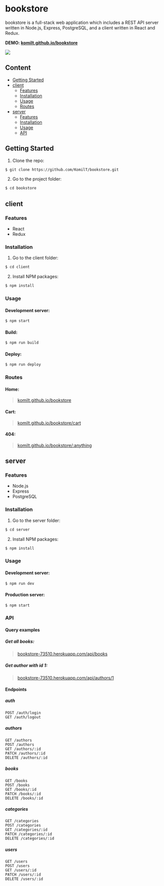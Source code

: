# bookstore

bookstore is a full-stack web application which includes a REST API server written in Node.js, Express, PostgreSQL, and a client written in React and Redux.

**DEMO: [komilt.github.io/bookstore](https://komilt.github.io/bookstore)**

![](https://user-images.githubusercontent.com/39556179/115168007-fb9ed980-a0d2-11eb-8e8a-50e1c728ffb9.png)

## Content

- [Getting Started](#getting-started)
- [client](#client)
  - [Features](#client-features)
  - [Installation](#client-installation)
  - [Usage](#client-usage)
  - [Routes](#client-routes)
- [server](#server)
  - [Features](#server-features)
  - [Installation](#server-installation)
  - [Usage](#server-usage)
  - [API](#server-api)

## <a name="getting-started"></a> Getting Started

1. Clone the repo:

```sh
$ git clone https://github.com/KomilT/bookstore.git
```

2. Go to the project folder:

```sh
$ cd bookstore
```

## <a name="client"></a> client

### <a name="client-features"></a> Features

- React
- Redux

### <a name="client-installation"></a> Installation

1. Go to the client folder:

```sh
$ cd client
```

2. Install NPM packages:

```sh
$ npm install
```

### <a name="client-usage"></a> Usage

#### Development server:

```sh
$ npm start
```

#### Build:

```sh
$ npm run build
```

#### Deploy:

```sh
$ npm run deploy
```

### <a name="client-routes"></a> Routes

#### Home:

> [komilt.github.io/bookstore](https://komilt.github.io/bookstore)

#### Cart:

> [komilt.github.io/bookstore/cart](https://komilt.github.io/bookstore/cart)

#### 404:

> [komilt.github.io/bookstore/:anything](https://komilt.github.io/bookstore/:anything)

## <a name="server"></a> server

### <a name="server-features"></a> Features

- Node.js
- Express
- PostgreSQL

### <a name="server-installation"></a> Installation

1. Go to the server folder:

```sh
$ cd server
```

2. Install NPM packages:

```sh
$ npm install
```

### <a name="server-usage"></a> Usage

#### Development server:

```sh
$ npm run dev
```

#### Production server:

```sh
$ npm start
```

### <a name="server-api"></a> API

#### Query examples

##### Get all books:

> [bookstore-73510.herokuapp.com/api/books](https://bookstore-73510.herokuapp.com/api/books)

##### Get author with id 1:

> [bookstore-73510.herokuapp.com/api/authors/1](https://bookstore-73510.herokuapp.com/api/authors/1)

#### Endpoints

##### auth

`POST /auth/login`<br>
`GET /auth/logout`

##### authors

`GET /authors`<br>
`POST /authors`<br>
`GET /authors/:id`<br>
`PATCH /authors/:id`<br>
`DELETE /authors/:id`

##### books

`GET /books`<br>
`POST /books`<br>
`GET /books/:id`<br>
`PATCH /books/:id`<br>
`DELETE /books/:id`

##### categories

`GET /categories`<br>
`POST /categories`<br>
`GET /categories/:id`<br>
`PATCH /categories/:id`<br>
`DELETE /categories/:id`

##### users

`GET /users`<br>
`POST /users`<br>
`GET /users/:id`<br>
`PATCH /users/:id`<br>
`DELETE /users/:id`
